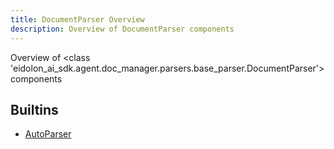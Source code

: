 ```yaml
---
title: DocumentParser Overview
description: Overview of DocumentParser components
---
```

Overview of <class 'eidolon_ai_sdk.agent.doc_manager.parsers.base_parser.DocumentParser'> components
## Builtins
* [AutoParser](/docs/components/documentparser/autoparser/)